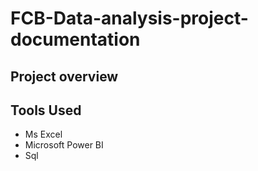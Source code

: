 # FCB-Data-analysis-project-documentation 
## Project overview 

## Tools Used 
- Ms Excel
- Microsoft Power BI
- Sql
